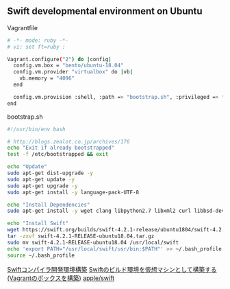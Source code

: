 ## Swift developmental environment on Ubuntu

Vagrantfile

```sh
# -*- mode: ruby -*-
# vi: set ft=ruby :

Vagrant.configure("2") do |config|
  config.vm.box = "bento/ubuntu-18.04"
  config.vm.provider "virtualbox" do |vb|
    vb.memory = "4096"
  end

  config.vm.provision :shell, :path => "bootstrap.sh", :privileged => false
end
```

bootstrap.sh

```sh
#!/usr/bin/env bash

# http://blogs.zealot.co.jp/archives/176
echo "Exit if already bootstrapped"
test -f /etc/bootstrapped && exit

echo "Update"
sudo apt-get dist-upgrade -y
sudo apt-get update -y
sudo apt-get upgrade -y
sudo apt-get install -y language-pack-UTF-8

echo "Install Dependencies"
sudo apt-get install -y wget clang libpython2.7 libxml2 curl libbsd-dev

echo "Install Swift"
wget https://swift.org/builds/swift-4.2.1-release/ubuntu1804/swift-4.2.1-RELEASE/swift-4.2.1-RELEASE-ubuntu18.04.tar.gz
tar -zxvf swift-4.2.1-RELEASE-ubuntu18.04.tar.gz
sudo mv swift-4.2.1-RELEASE-ubuntu18.04 /usr/local/swift
echo 'export PATH="/usr/local/swift/usr/bin:$PATH"' >> ~/.bash_profile
source ~/.bash_profile
```

[Swiftコンパイラ開発環境構築](https://qiita.com/rintaro/items/2047a9b88d9249459d9a)
[Swiftのビルド環境を仮想マシンとして構築する(Vagrantのボックスを構築)](http://msyksphinz.hatenablog.com/entry/2015/12/07/010000)
[apple/swift](https://github.com/apple/swift)
